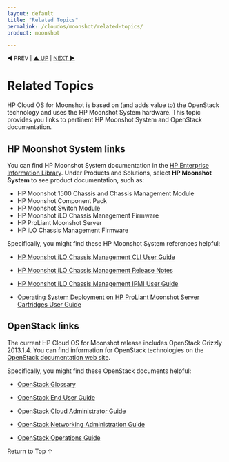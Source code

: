 ```yaml
---
layout: default
title: "Related Topics"
permalink: /cloudos/moonshot/related-topics/
product: moonshot

---
```



<script> 

function PageRefresh { 
onLoad="window.refresh"
}

PageRefresh();

</script>

<p style="font-size: small;"> &#9664; PREV | <a href="/cloudos/moonshot/">&#9650; UP</a> | <a href="/cloudos/moonshot/install/siteindex/">NEXT &#9654;</a> </p>

# Related Topics

HP Cloud OS for Moonshot is based on (and adds value to) the OpenStack technology and uses the HP Moonshot System  hardware. This topic provides you links to pertinent HP Moonshot System and OpenStack documentation.

## HP Moonshot System links ##
You can find HP Moonshot System documentation in the [HP Enterprise Information Library](http://www.hp.com/go/enterprise/docs). Under Products and Solutions, select **HP Moonshot System** to see product documentation, such as:

* HP Moonshot 1500 Chassis and Chassis Management Module
* HP Moonshot Component Pack
* HP Moonshot Switch Module
* HP Moonshot iLO Chassis Management Firmware
* HP ProLiant Moonshot Server
* HP iLO Chassis Management Firmware

Specifically, you might find these HP Moonshot System references helpful:

* [HP Moonshot iLO Chassis Management CLI User Guide](http://www.hp.com/support/Moonshot_iLO_CM_FW_UG_en)

* [HP Moonshot iLO Chassis Management Release Notes](http://www.hp.com/support/Moonshot_iLO_CM_FW_RN_en)

* [HP Moonshot iLO Chassis Management IPMI User Guide](www.hp.com/support/ilo_cm_ipmi_ug_en)

* [Operating System Deployment on HP ProLiant Moonshot Server Cartridges User Guide](www.hp.com/support/moonshot_os_deployment_en)


## OpenStack links
The current HP Cloud OS for Moonshot release includes OpenStack Grizzly 2013.1.4. You can find information for OpenStack technologies on the [OpenStack documentation web site](http://docs.openstack.org/).

Specifically, you might find these OpenStack documents helpful:

* [OpenStack Glossary](http://docs.openstack.org/glossary/content/glossary.html)

* [OpenStack End User Guide](http://docs.openstack.org/user-guide/content/index.html)

* [OpenStack Cloud Administrator Guide](http://docs.openstack.org/trunk/openstack-compute/admin/content/index.html)

* [OpenStack Networking Administration Guide](http://docs.openstack.org/trunk/openstack-network/admin/content/index.html)

* [OpenStack Operations Guide](http://docs.openstack.org/trunk/openstack-ops/content/index.html)



<a href="#top" style="padding:14px 0px 14px 0px; text-decoration: none;"> Return to Top &#8593; </a>

